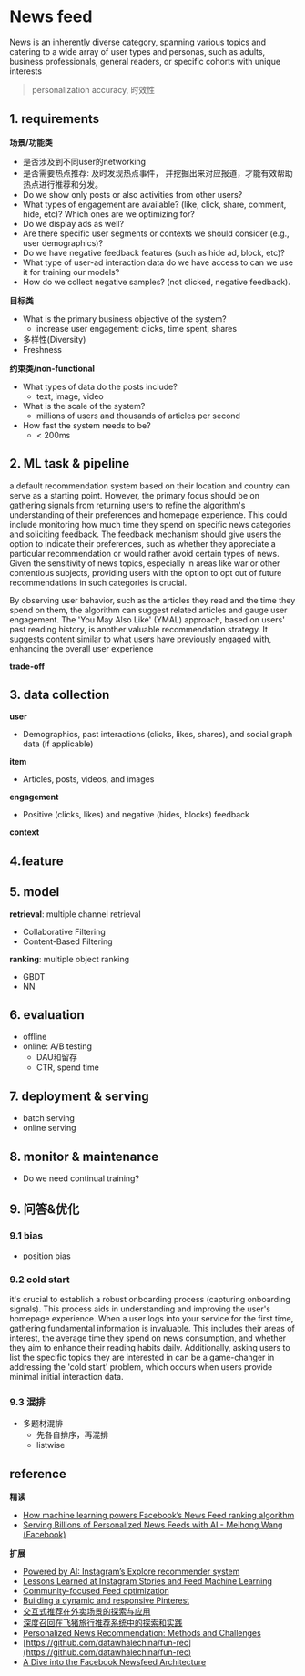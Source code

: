 # News feed

News is an inherently diverse category, spanning various topics and catering to a wide array of user types and personas, such as adults, business professionals, general readers, or specific cohorts with unique interests

> personalization accuracy, 时效性

## 1. requirements

**场景/功能类**

- 是否涉及到不同user的networking
- 是否需要热点推荐: 及时发现热点事件， 并挖掘出来对应报道，才能有效帮助热点进行推荐和分发。
- Do we show only posts or also activities from other users?
- What types of engagement are available? (like, click, share, comment, hide, etc)? Which ones are we optimizing for?
- Do we display ads as well?
- Are there specific user segments or contexts we should consider (e.g., user demographics)?
- Do we have negative feedback features (such as hide ad, block, etc)?
- What type of user-ad interaction data do we have access to can we use it for training our models?
- How do we collect negative samples? (not clicked, negative feedback).

**目标类**

- What is the primary business objective of the system?
  - increase user engagement: clicks, time spent, shares
- 多样性(Diversity)
- Freshness

**约束类/non-functional**

- What types of data do the posts include?
  - text, image, video
- What is the scale of the system?
  - millions of users and thousands of articles per second
- How fast the system needs to be?
  - < 200ms

## 2. ML task & pipeline

a default recommendation system based on their location and country can serve as a starting point. However, the primary focus should be on gathering signals from returning users to refine the algorithm's understanding of their preferences and homepage experience. This could include monitoring how much time they spend on specific news categories and soliciting feedback. The feedback mechanism should give users the option to indicate their preferences, such as whether they appreciate a particular recommendation or would rather avoid certain types of news. Given the sensitivity of news topics, especially in areas like war or other contentious subjects, providing users with the option to opt out of future recommendations in such categories is crucial.

By observing user behavior, such as the articles they read and the time they spend on them, the algorithm can suggest related articles and gauge user engagement. The 'You May Also Like' (YMAL) approach, based on users' past reading history, is another valuable recommendation strategy. It suggests content similar to what users have previously engaged with, enhancing the overall user experience

**trade-off**

## 3. data collection

**user**

- Demographics, past interactions (clicks, likes, shares), and social graph data (if applicable)

**item**

- Articles, posts, videos, and images

**engagement**

- Positive (clicks, likes) and negative (hides, blocks) feedback

**context**

## 4.feature

## 5. model

**retrieval**: multiple channel retrieval

- Collaborative Filtering
- Content-Based Filtering

**ranking**: multiple object ranking

- GBDT
- NN

## 6. evaluation

- offline
- online: A/B testing
  - DAU和留存
  - CTR, spend time

## 7. deployment & serving

- batch serving
- online serving

## 8. monitor & maintenance

- Do we need continual training?

## 9. 问答&优化

### 9.1 bias

- position bias

### 9.2 cold start

it's crucial to establish a robust onboarding process (capturing onboarding signals). This process aids in understanding and improving the user's homepage experience.
When a user logs into your service for the first time, gathering fundamental information is invaluable. This includes their areas of interest, the average time they spend on news consumption, and whether they aim to enhance their reading habits daily.
Additionally, asking users to list the specific topics they are interested in can be a game-changer in addressing the 'cold start' problem, which occurs when users provide minimal initial interaction data.

### 9.3 混排

- 多题材混排
  - 先各自排序，再混排
  - listwise

## reference

**精读**

- [How machine learning powers Facebook’s News Feed ranking algorithm](https://engineering.fb.com/2021/01/26/ml-applications/news-feed-ranking/)
- [Serving Billions of Personalized News Feeds with AI - Meihong Wang (Facebook)](https://www.youtube.com/watch?v=wcVJZwO_py0&t=80s)

**扩展**

- [Powered by AI: Instagram’s Explore recommender system](https://ai.meta.com/blog/powered-by-ai-instagrams-explore-recommender-system/)
- [Lessons Learned at Instagram Stories and Feed Machine Learning](https://instagram-engineering.com/lessons-learned-at-instagram-stories-and-feed-machine-learning-54f3aaa09e56)
- [Community-focused Feed optimization](https://engineering.linkedin.com/blog/2019/06/community-focused-feed-optimization)
- [Building a dynamic and responsive Pinterest](https://medium.com/pinterest-engineering/building-a-dynamic-and-responsive-pinterest-7d410e99f0a9)
- [交互式推荐在外卖场景的探索与应用](https://mp.weixin.qq.com/s/s7yoJXgc_7txSooeuE-3sg)
- [深度召回在飞猪旅行推荐系统中的探索和实践](https://mp.weixin.qq.com/s/AyMmfixX8rXUgGIf94uBkw)
- [Personalized News Recommendation: Methods and Challenges](https://arxiv.org/pdf/2106.08934)
- [https://github.com/datawhalechina/fun-rec](https://github.com/datawhalechina/fun-rec)
- [A Dive into the Facebook Newsfeed Architecture](https://algodaily.com/lessons/dive-into-facebook-newsfeed-architecture)
